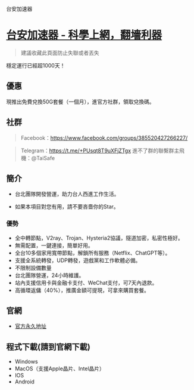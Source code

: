 台安加速器

# [台安加速器 - 科學上網，翻墻利器](https://www.taisafe.us)

> 建議收藏此頁面防止失聯或者丟失

穩定運行已經超1000天！


## 優惠

現推出免費兌換50G套餐（一個月），進官方社群，領取兌換碼。

## 社群


> Facebook：https://www.facebook.com/groups/385520427266227/


> Telegram：https://t.me/+PUsqt8T9uXFjZTgx  進不了群的聯繫群主飛機：@TaiSafe


## 簡介

- 台北團隊開發營運，助力台人西進工作生活。

- 如果本項目對您有用，請不要吝嗇你的Star。

### 優勢

- 全中轉節點，V2ray、Trojan、Hysteria2協議，隧道加密，私密性極好。
- 無需配置，一鍵連接，簡單好用。
- 全台10多個家用寬帶節點，解鎖所有服務（Netflix、ChatGPT等）。
- 支援全系統轉發，UDP轉發，遊戲黨和工作軟體必備。
- 不限制設備數量
- 台北團隊營運，24小時維護。
- 站內支援信用卡與金融卡支付、WeChat支付，可7天內退款。
- 高循環返傭（40%），推廣金額可提現，可拿來購買套餐。


## 官網

- [官方永久地址](https://www.taisafe.us)



## 程式下載(請到官網下載)

- Windows
- MacOS（支援Apple晶片、Intel晶片）
- IOS
- Android
